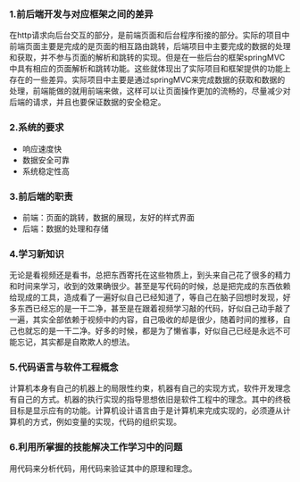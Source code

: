 ### 1.前后端开发与对应框架之间的差异

在http请求向后台交互的部分，是前端页面和后台程序衔接的部分。实际的项目中前端页面主要是完成的是页面的相互路由跳转，后端项目中主要完成的数据的处理和获取，并不参与页面的解析和跳转的实现。但是在一些后台的框架springMVC中具有相应的页面解析和跳转功能。这些就体现出了实际项目和框架提供的功能上存在的一些差异。实际项目中主要是通过springMVC来完成数据的获取和数据的处理，前端能做的就用前端来做，这样可以让页面操作更加的流畅的，尽量减少对后端的请求，并且也要保证数据的安全稳定。

### 2.系统的要求

- 响应速度快
- 数据安全可靠
- 系统稳定性高

### 3.前后端的职责

- 前端：页面的跳转，数据的展现，友好的样式界面
- 后端：数据的处理和存储

### 4.学习新知识

无论是看视频还是看书，总把东西寄托在这些物质上，到头来自己花了很多的精力和时间来学习，收到的效果确很少。甚至是写代码的时候，总是把完成的东西依赖给现成的工具，造成看了一遍好似自己已经知道了，等自己在脑子回想时发现，好多东西已经忘的是一干二净，甚至是在跟着视频学习敲的代码，好似自己动手敲了一遍，其实全部依赖于视频中的内容，自己吸收的却是很少，随着时间的推移，自己也就忘的是一干二净。好多的时候，都是为了懒省事，好似自己已经是永远不可能忘记，其实都是自欺欺人的想法。

### 5.代码语言与软件工程概念

计算机本身有自己的机器上的局限性约束，机器有自己的实现方式，软件开发理念有自己的方式。机器的执行实现的指导思想依旧是软件工程中的理念。其中的终极目标是显示应有的功能。计算机设计语言由于是计算机来完成实现的，必须遵从计算机的方式，例如变量的实现，代码的组织实现。

### 6.利用所掌握的技能解决工作学习中的问题

用代码来分析代码，用代码来验证其中的原理和理念。